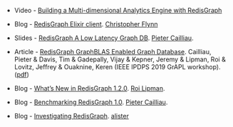 * Video - [Building a Multi-dimensional Analytics Engine with RedisGraph](https://www.youtube.com/watch?v=6FYYn-9fPXE)

* Blog - [RedisGraph Elixir client](https://flynn.gg/blog/redisgraph-elixir/). [Christopher Flynn](https://flynn.gg/)

* Slides - [RedisGraph A Low Latency Graph DB](https://www.slideshare.net/RedisLabs/redisgraph-a-low-latency-graph-db-pieter-cailliau). [Pieter Cailliau](https://redis.com/author/pcailliau/).

* Article - [RedisGraph GraphBLAS Enabled Graph Database](https://arxiv.org/abs/1905.01294).
Cailliau, Pieter & Davis, Tim & Gadepally, Vijay & Kepner, Jeremy & Lipman, Roi & Lovitz, Jeffrey & Ouaknine, Keren (IEEE IPDPS 2019 GrAPL workshop).
([pdf](http://www.mit.edu/~kepner/NEDB2019/NEDB2019-RedisGraph-NEDB.pdf)) </br>

* Blog - [What’s New in RedisGraph 1.2.0](https://redislabs.com/blog/whats-new-redisgraph-1-2-0/). [Roi Lipman](https://redislabs.com/author/roi/).

* Blog - [Benchmarking RedisGraph 1.0](https://redislabs.com/blog/new-redisgraph-1-0-achieves-600x-faster-performance-graph-databases/). [Pieter Cailliau](https://redislabs.com/author/pcailliau/).

* Blog - [Investigating RedisGraph](https://phpscaling.com/2018/12/06/investigating-redisgraph/). [alister](https://phpscaling.com/author/alister/)
